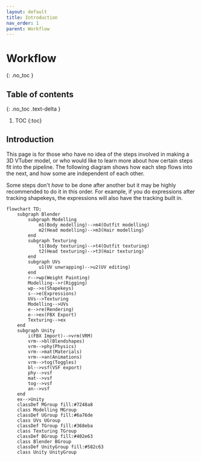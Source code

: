 ```yaml
---
layout: default
title: Introduction
nav_order: 1
parent: Workflow
---
```


# Workflow
{: .no_toc }

## Table of contents
{: .no_toc .text-delta }

1. TOC
{:toc}

## Introduction
This page is for those who have no idea of the steps involved in making a 3D VTuber model, or who would like to learn more about how certain steps fit into the pipeline. The following diagram shows how each step flows into the next, and how some are independent of each other.

Some steps don't *have* to be done after another but it may be highly recommended to do it in this order. For example, if you do expressions after tracking shapekeys, the expressions will also have the tracking built in.

```mermaid
flowchart TD;
	subgraph Blender
		subgraph Modelling
			m1(Body modelling)-->m4(Outfit modelling)
			m2(Head modelling)-->m3(Hair modelling)
		end
		subgraph Texturing
			t1(Body texturing)-->t4(Outfit texturing)
			t2(Head texturing)-->t3(Hair texturing)
		end
		subgraph UVs
			u1(UV unwrapping)-->u2(UV editing)
		end
		r-->wp(Weight Painting)
		Modelling-->r(Rigging)
		wp-->s(Shapekeys)
		s-->e(Expressions)
		UVs-->Texturing
		Modelling-->UVs
		e-->re(Rendering)
		e-->ex(FBX Export)
		Texturing-->ex
	end
	subgraph Unity
		i(FBX Import)-->vrm(VRM)
		vrm-->bl(Blendshapes)
		vrm-->phy(Physics)
		vrm-->mat(Materials)
		vrm-->an(Animations)
		vrm-->tog(Toggles)
		bl-->vsf(VSF export)
		phy-->vsf
		mat-->vsf
		tog-->vsf
		an-->vsf
	end
	ex-->Unity
	classDef MGroup fill:#7248a8
	class Modelling MGroup
	classDef UGroup fill:#6a76de
	class UVs UGroup
	classDef TGroup fill:#368eba
	class Texturing TGroup
	classDef BGroup fill:#402e63
	class Blender BGroup
	classDef UnityGroup fill:#582c63
	class Unity UnityGroup
```
